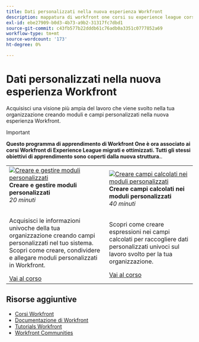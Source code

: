 ```yaml
---
title: Dati personalizzati nella nuova esperienza Workfront
description: mappatura di workfront one corsi su experience league corsi
exl-id: ebe27909-b0d3-4b73-a9b2-31317fc7dbd1
source-git-commit: c43fb577b22dddb61c76adb0a3351c0777852a69
workflow-type: tm+mt
source-wordcount: '173'
ht-degree: 0%

---
```


# Dati personalizzati nella nuova esperienza Workfront

Acquisisci una visione più ampia del lavoro che viene svolto nella tua organizzazione creando moduli e campi personalizzati nella nuova esperienza Workfront.

>[!IMPORTANT]
>
>**Questo programma di apprendimento di Workfront One è ora associato ai corsi Workfront di Experience League migrati e ottimizzati.  Tutti gli stessi obiettivi di apprendimento sono coperti dalla nuova struttura.**.

<table>
  <tr>
   <td>
      <a href="https://experienceleague.adobe.com/?recommended=Workfront-A-1-2022.1.customforms">
      <img alt="Creare e gestire moduli personalizzati" src="https://cdn.experienceleague.adobe.com/thumb/create-and-manage-custom-forms.png"/>
      </a>
      <div>
         <strong>Creare e gestire moduli personalizzati</strong></a>         
         <br/><em>20 minuti</em>
      </div>
      <p>
        <br/>
         Acquisisci le informazioni univoche della tua organizzazione creando campi personalizzati nel tuo sistema. Scopri come creare, condividere e allegare moduli personalizzati in Workfront.
      </p>
      <a  rel="noreferrer" target="_blank" href="https://experienceleague.adobe.com/?recommended=Workfront-A-1-2022.1.customforms" class="spectrum-Button spectrum-Button--primary spectrum-Button--sizeM">
      <span class="spectrum-Button-label has-no-wrap has-text-weight-bold">Vai al corso</span>
      </a>
   </td>   
   <td>
      <a href="https://experienceleague.adobe.com/?recommended=Workfront-L-1-2022.1.calculatedfields">
      <img alt="Creare campi calcolati nei moduli personalizzati" src="https://cdn.experienceleague.adobe.com/thumb/create-calculated-fields-in-custom-forms.png"/>
      </a>
      <div>
         <strong>Creare campi calcolati nei moduli personalizzati</strong></a>         
         <br/><em>40 minuti</em>
      </div>
      <p>
        <br/>
         Scopri come creare espressioni nei campi calcolati per raccogliere dati personalizzati univoci sul lavoro svolto per la tua organizzazione.
      </p>
      <a  rel="noreferrer" target="_blank" href="https://experienceleague.adobe.com/?recommended=Workfront-L-1-2022.1.calculatedfields" class="spectrum-Button spectrum-Button--primary spectrum-Button--sizeM">
      <span class="spectrum-Button-label has-no-wrap has-text-weight-bold">Vai al corso</span>
      </a>
   </td>
  </tr>
</table>

## Risorse aggiuntive

* [Corsi Workfront](https://experienceleague.adobe.com/?lang=en&amp;Solution=Workfront#courses)
* [Documentazione di Workfront](https://experienceleague.adobe.com/docs/workfront.html)
* [Tutorials Workfront](https://experienceleague.adobe.com/docs/workfront-learn/tutorials-workfront/home.html)
* [Workfront Communities](https://experienceleaguecommunities.adobe.com/t5/workfront/ct-p/workfront)

